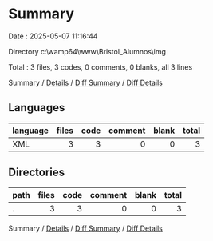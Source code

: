 # Summary

Date : 2025-05-07 11:16:44

Directory c:\\wamp64\\www\\Bristol_Alumnos\\img

Total : 3 files,  3 codes, 0 comments, 0 blanks, all 3 lines

Summary / [Details](details.md) / [Diff Summary](diff.md) / [Diff Details](diff-details.md)

## Languages
| language | files | code | comment | blank | total |
| :--- | ---: | ---: | ---: | ---: | ---: |
| XML | 3 | 3 | 0 | 0 | 3 |

## Directories
| path | files | code | comment | blank | total |
| :--- | ---: | ---: | ---: | ---: | ---: |
| . | 3 | 3 | 0 | 0 | 3 |

Summary / [Details](details.md) / [Diff Summary](diff.md) / [Diff Details](diff-details.md)